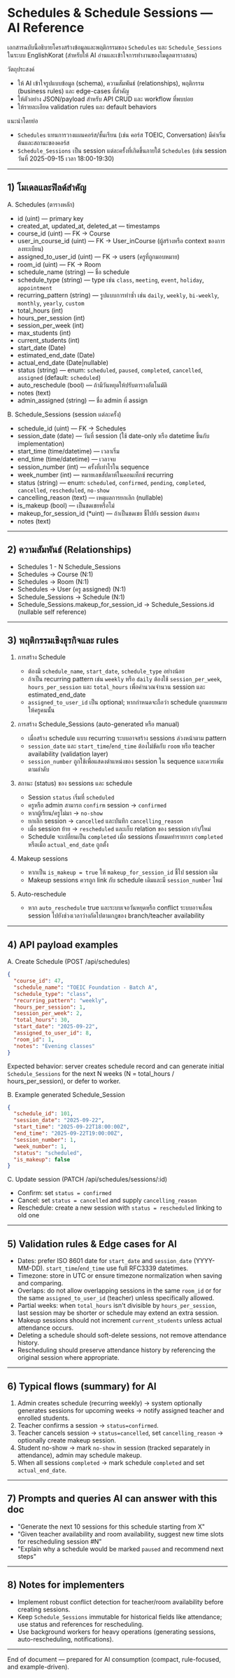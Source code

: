 # Schedules & Schedule Sessions — AI Reference

เอกสารฉบับนี้อธิบายโครงสร้างข้อมูลและพฤติกรรมของ `Schedules` และ `Schedule_Sessions` ในระบบ EnglishKorat (สำหรับให้ AI อ่านและเข้าใจการทำงานของโมดูลตารางสอน)

วัตถุประสงค์
- ให้ AI เข้าใจรูปแบบข้อมูล (schema), ความสัมพันธ์ (relationships), พฤติกรรม (business rules) และ edge-cases ที่สำคัญ
- ให้ตัวอย่าง JSON/payload สำหรับ API CRUD และ workflow ที่พบบ่อย
- ให้รายละเอียด validation rules และ default behaviors

แนะนำโดยย่อ
- `Schedules` แทนการวางแผนคอร์ส/ชั้นเรียน (เช่น คอร์ส TOEIC, Conversation) มีค่าเริ่มต้นและสถานะของคอร์ส
- `Schedule_Sessions` เป็น session แต่ละครั้งที่เกิดขึ้นภายใต้ `Schedules` (เช่น session วันที่ 2025-09-15 เวลา 18:00-19:30)

---

## 1) โมเดลและฟิลด์สำคัญ

A. Schedules (ตารางหลัก)
- id (uint) — primary key
- created_at, updated_at, deleted_at — timestamps
- course_id (uint) — FK -> Course
- user_in_course_id (uint) — FK -> User_inCourse (ผู้สร้างหรือ context ของการลงทะเบียน)
- assigned_to_user_id (uint) — FK -> users (ครูที่ถูกมอบหมาย)
- room_id (uint) — FK -> Room
- schedule_name (string) — ชื่อ schedule
- schedule_type (string) — type เช่น `class`, `meeting`, `event`, `holiday`, `appointment`
- recurring_pattern (string) — รูปแบบการทำซ้ำ เช่น `daily`, `weekly`, `bi-weekly`, `monthly`, `yearly`, `custom`
- total_hours (int)
- hours_per_session (int)
- session_per_week (int)
- max_students (int)
- current_students (int)
- start_date (Date)
- estimated_end_date (Date)
- actual_end_date (Date|nullable)
- status (string) — enum: `scheduled`, `paused`, `completed`, `cancelled`, `assigned` (default: `scheduled`)
- auto_reschedule (bool) — ถ้ามีวันหยุดให้ปรับตารางอัตโนมัติ
- notes (text)
- admin_assigned (string) — ชื่อ admin ที่ assign

B. Schedule_Sessions (session แต่ละครั้ง)
- schedule_id (uint) — FK -> Schedules
- session_date (date) — วันที่ session (ใช้ date-only หรือ datetime ขึ้นกับ implementation)
- start_time (time/datetime) — เวลาเริ่ม
- end_time (time/datetime) — เวลาจบ
- session_number (int) — ครั้งที่เท่าไรใน sequence
- week_number (int) — หมายเลขสัปดาห์ในคอนเท็กซ์ recurring
- status (string) — enum: `scheduled`, `confirmed`, `pending`, `completed`, `cancelled`, `rescheduled`, `no-show`
- cancelling_reason (text) — เหตุผลการยกเลิก (nullable)
- is_makeup (bool) — เป็นชดเชยหรือไม่
- makeup_for_session_id (*uint) — ถ้าเป็นชดเชย ชี้ไปยัง session ต้นทาง
- notes (text)

---

## 2) ความสัมพันธ์ (Relationships)
- Schedules 1 - N Schedule_Sessions
- Schedules -> Course (N:1)
- Schedules -> Room (N:1)
- Schedules -> User (ครู assigned) (N:1)
- Schedule_Sessions -> Schedule (N:1)
- Schedule_Sessions.makeup_for_session_id -> Schedule_Sessions.id (nullable self reference)

---

## 3) พฤติกรรมเชิงธุรกิจและ rules
1. การสร้าง Schedule
   - ต้องมี `schedule_name`, `start_date`, `schedule_type` อย่างน้อย
   - ถ้าเป็น recurring pattern เช่น `weekly` หรือ `daily` ต้องใช้ `session_per_week`, `hours_per_session` และ `total_hours` เพื่อคำนวณจำนวน session และ estimated_end_date
   - `assigned_to_user_id` เป็น optional; หากกำหนดจะถือว่า schedule ถูกมอบหมายให้ครูคนนั้น

2. การสร้าง Schedule_Sessions (auto-generated หรือ manual)
   - เมื่อสร้าง schedule แบบ recurring ระบบอาจสร้าง sessions ล่วงหน้าตาม pattern
   - `session_date` และ `start_time`/`end_time` ต้องไม่ขัดกับ `room` หรือ teacher availability (validation layer)
   - `session_number` ถูกใช้เพื่อแสดงตำแหน่งของ session ใน sequence และควรเพิ่มตามลำดับ

3. สถานะ (status) ของ sessions และ schedule
   - Session `status` เริ่มที่ `scheduled`
   - ครูหรือ admin สามารถ `confirm` session -> `confirmed`
   - หากผู้เรียน/ครูไม่มา -> `no-show`
   - ยกเลิก session -> `cancelled` และบันทึก `cancelling_reason`
   - เมื่อ session ย้าย -> `rescheduled` และเก็บ relation ของ session เก่า/ใหม่
   - Schedule จะเปลี่ยนเป็น `completed` เมื่อ sessions ทั้งหมดทำรายการ `completed` หรือเมื่อ `actual_end_date` ถูกตั้ง

4. Makeup sessions
   - หากเป็น `is_makeup = true` ให้ `makeup_for_session_id` ชี้ไป session เดิม
   - Makeup sessions ควรถูก link กับ schedule เดิมและมี `session_number` ใหม่

5. Auto-reschedule
   - หาก `auto_reschedule` true และระบบเจอวันหยุดหรือ conflict ระบบอาจเลื่อน session ไปยังช่วงเวลาว่างถัดไปตามกฎของ branch/teacher availability

---

## 4) API payload examples

A. Create Schedule (POST /api/schedules)
```json
{
  "course_id": 47,
  "schedule_name": "TOEIC Foundation - Batch A",
  "schedule_type": "class",
  "recurring_pattern": "weekly",
  "hours_per_session": 1,
  "session_per_week": 2,
  "total_hours": 30,
  "start_date": "2025-09-22",
  "assigned_to_user_id": 8,
  "room_id": 1,
  "notes": "Evening classes"
}
```

Expected behavior: server creates schedule record and can generate initial `Schedule_Sessions` for the next N weeks (N = total_hours / hours_per_session), or defer to worker.

B. Example generated Schedule_Session
```json
{
  "schedule_id": 101,
  "session_date": "2025-09-22",
  "start_time": "2025-09-22T18:00:00Z",
  "end_time": "2025-09-22T19:00:00Z",
  "session_number": 1,
  "week_number": 1,
  "status": "scheduled",
  "is_makeup": false
}
```

C. Update session (PATCH /api/schedules/sessions/:id)
- Confirm: set `status = confirmed`
- Cancel: set `status = cancelled` and supply `cancelling_reason`
- Reschedule: create a new session with `status = rescheduled` linking to old one

---

## 5) Validation rules & Edge cases for AI
- Dates: prefer ISO 8601 date for `start_date` and `session_date` (YYYY-MM-DD). `start_time`/`end_time` use full RFC3339 datetimes.
- Timezone: store in UTC or ensure timezone normalization when saving and comparing.
- Overlaps: do not allow overlapping sessions in the same `room_id` or for the same `assigned_to_user_id` (teacher) unless specifically allowed.
- Partial weeks: when `total_hours` isn't divisible by `hours_per_session`, last session may be shorter or schedule may extend an extra session.
- Makeup sessions should not increment `current_students` unless actual attendance occurs.
- Deleting a schedule should soft-delete sessions, not remove attendance history.
- Rescheduling should preserve attendance history by referencing the original session where appropriate.

---

## 6) Typical flows (summary) for AI
1. Admin creates schedule (recurring weekly) → system optionally generates sessions for upcoming weeks → notify assigned teacher and enrolled students.
2. Teacher confirms a session → `status=confirmed`.
3. Teacher cancels session → `status=cancelled`, set `cancelling_reason` → optionally create makeup session.
4. Student no-show → mark `no-show` in session (tracked separately in attendance), admin may schedule makeup.
5. When all sessions `completed` → mark schedule `completed` and set `actual_end_date`.

---

## 7) Prompts and queries AI can answer with this doc
- "Generate the next 10 sessions for this schedule starting from X"
- "Given teacher availability and room availability, suggest new time slots for rescheduling session #N"
- "Explain why a schedule would be marked `paused` and recommend next steps"

---

## 8) Notes for implementers
- Implement robust conflict detection for teacher/room availability before creating sessions.
- Keep `Schedule_Sessions` immutable for historical fields like attendance; use status and references for rescheduling.
- Use background workers for heavy operations (generating sessions, auto-rescheduling, notifications).


---

End of document — prepared for AI consumption (compact, rule-focused, and example-driven).
